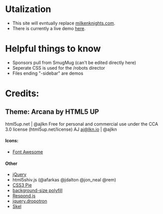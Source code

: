 # Utalization
* This site will evntually replace [milkenknights.com](http://milkenknights.com). 
* There is currently a live demo [here](http://jaredhasenklein.github.io/milkenknightsdotcom).

# Helpful things to know
* Sponsors pull from SmugMug (can't be edited directly here)
* Seperate CSS is used for the /robots director
* Files ending "-sidebar" are demos


# Credits:
## Theme: Arcana by HTML5 UP
html5up.net | @ajlkn
Free for personal and commercial use under the CCA 3.0 license (html5up.net/license)
AJ
aj@lkn.io | @ajlkn
#### Icons:
* [Font Awesome](http://fortawesome.github.com/Font-Awesome)
#### Other
* [jQuery](http://jquery.com)
* html5shiv.js (@afarkas @jdalton @jon_neal @rem)
* [CSS3 Pie](http://css3pie.com)
* [background-size polyfill](http://github.com/louisremi)
* [Respond.js](http://j.mp/respondjs)
* [jquery.dropotron](http://@ajlkn)
* [Skel](http://skel.io)
